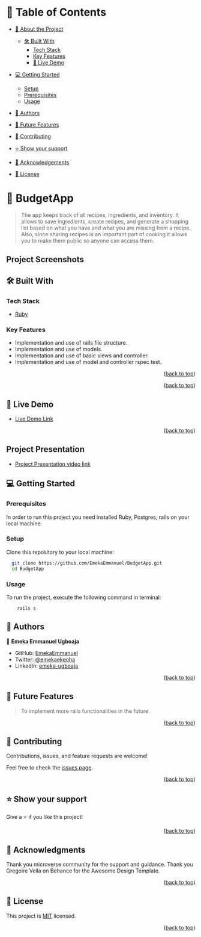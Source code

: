 <a name="readme-top"></a>

# 📗 Table of Contents

- [📖 About the Project](#about-project)
  - [🛠 Built With](#built-with)
    - [Tech Stack](#tech-stack)
    - [Key Features](#key-features)
    - [🚀 Live Demo](#live-demo)
- [💻 Getting Started](#getting-started)
  - [Setup](#setup)
  - [Prerequisites](#prerequisites)
  - [Usage](#usage)
- [👥 Authors](#authors)
- [🔭 Future Features](#future-features)
- [🤝 Contributing](#contributing)
- [⭐️ Show your support](#support)
- [🙏 Acknowledgements](#acknowledgements)

- [📝 License](#license)

<!-- PROJECT DESCRIPTION -->

# 📖 BudgetApp <a name="about-project"></a>

> The app keeps track of all recipes, ingredients, and inventory. It allows to save ingredients, create recipes, and generate a shopping list based on what you have and what you are missing from a recipe. Also, since sharing recipes is an important part of cooking it allows you to make them public so anyone can access them.

## Project Screenshots

## 🛠 Built With <a name="built-with"></a>

### Tech Stack <a name="tech-stack"></a>

- <a href="https://www.ruby-lang.org/es/">Ruby</a>

<!-- Features -->

### Key Features <a name="key-features"></a>

- Implementation and use of rails file structure.
- Implementation and use of models.
- Implementation and use of basic views and controller.
- Implementation and use of model and controller rspec test.

<p align="right">(<a href="#readme-top">back to top</a>)</p>

<p align="right">(<a href="#readme-top">back to top</a>)</p>

## 🚀 Live Demo <a name="live-demo"></a>

- [Live Demo Link](https://budgeat.onrender.com) 

<p align="right">(<a href="#readme-top">back to top</a>)</p>

## Project Presentation <a name="project-presentation"></a>

- [Project Presentation video link](https://www.loom.com/share/c857f62ec5be457cbb32472cea3520c2)   

<!-- GETTING STARTED -->

## 💻 Getting Started <a name="getting-started"></a>

### Prerequisites

In order to run this project you need installed Ruby, Postgres, rails on your local machine.

### Setup

Clone this repository to your local machine:

```sh
  git clone https://github.com/EmekaEmmanuel/BudgetApp.git
  cd BudgetApp

```

### Usage

To run the project, execute the following command in terminal:

```
    rails s
```

<!-- AUTHORS -->

## 👥 Authors <a name="author"></a>

👤 **Emeka Emmanuel Ugboaja**

- GitHub: [EmekaEmmanuel](https://github.com/EmekaEmmanuel)
- Twitter: [@emekaekeoha](https://twitter.com/emekaekeoha)
- LinkedIn: [emeka-ugboaja](https://www.linkedin.com/in/emeka-ugboaja) 

<p align="right">(<a href="#readme-top">back to top</a>)</p>

<!-- FUTURE FEATURES -->

## 🔭 Future Features <a name="future-features"></a>

> To implement more rails functionalities in the future.

<p align="right">(<a href="#readme-top">back to top</a>)</p>

<!-- CONTRIBUTING -->

## 🤝 Contributing <a name="contributing"></a>

Contributions, issues, and feature requests are welcome!

Feel free to check the [issues page](https://github.com/EmekaEmmanuel/BudgetApp/issues).

<p align="right">(<a href="#readme-top">back to top</a>)</p>

<!-- SUPPORT -->

## ⭐️ Show your support <a name="support"></a>

Give a ⭐️ if you like this project!

<p align="right">(<a href="#readme-top">back to top</a>)</p>

<!-- ACKNOWLEDGEMENTS -->

## 🙏 Acknowledgments <a name="acknowledgements"></a>

Thank you microverse community for the support and guidance.
Thank you Gregoire Vella on Behance for the Awesome Design Template.

<p align="right">(<a href="#readme-top">back to top</a>)</p>

<!-- LICENSE -->

## 📝 License <a name="license"></a>

This project is [MIT](./LICENSE) licensed.

<p align="right">(<a href="#readme-top">back to top</a>)</p>
